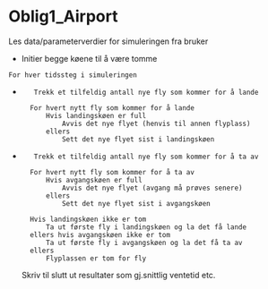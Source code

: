 # Oblig1_Airport
Les data/parameterverdier for simuleringen fra bruker

+    Initier begge køene til å være tomme
    
    For hver tidssteg i simuleringen
    
+        Trekk et tilfeldig antall nye fly som kommer for å lande
    
        For hvert nytt fly som kommer for å lande
            Hvis landingskøen er full
                Avvis det nye flyet (henvis til annen flyplass)
            ellers
                Sett det nye flyet sist i landingskøen
          
+        Trekk et tilfeldig antall nye fly som kommer for å ta av
    
        For hvert nytt fly som kommer for å ta av
            Hvis avgangskøen er full
                Avvis det nye flyet (avgang må prøves senere)
            ellers
                Sett det nye flyet sist i avgangskøen
    
        Hvis landingskøen ikke er tom
            Ta ut første fly i landingskøen og la det få lande
        ellers hvis avgangskøen ikke er tom
            Ta ut første fly i avgangskøen og la det få ta av
        ellers
            Flyplassen er tom for fly
    
    Skriv til slutt ut resultater som gj.snittlig ventetid etc.